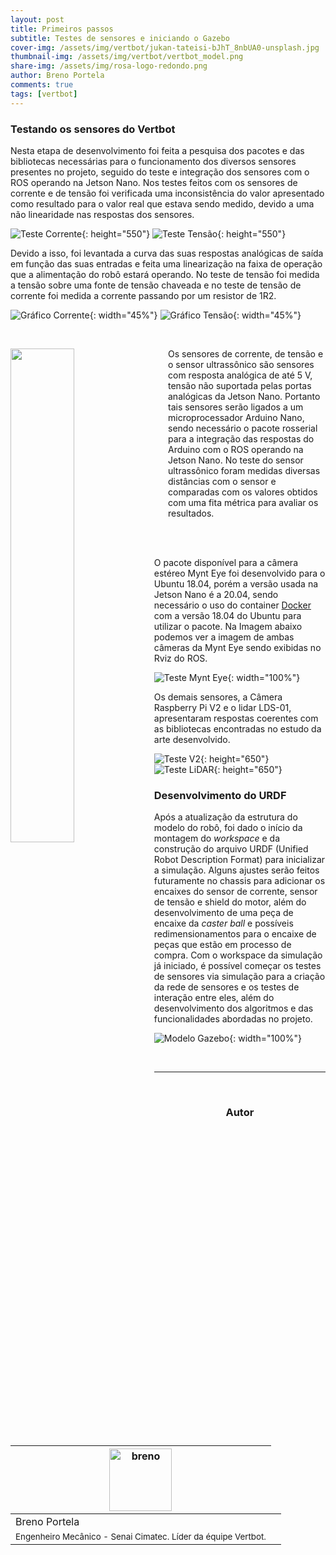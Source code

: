 ```yaml
---
layout: post
title: Primeiros passos
subtitle: Testes de sensores e iniciando o Gazebo
cover-img: /assets/img/vertbot/jukan-tateisi-bJhT_8nbUA0-unsplash.jpg
thumbnail-img: /assets/img/vertbot/vertbot_model.png
share-img: /assets/img/rosa-logo-redondo.png
author: Breno Portela
comments: true
tags: [vertbot]
---
```


### Testando os sensores do Vertbot

Nesta etapa de desenvolvimento foi feita a pesquisa dos pacotes e das bibliotecas necessárias para o funcionamento dos diversos sensores presentes no projeto, seguido do teste e integração dos sensores com o ROS operando na Jetson Nano. Nos testes feitos com os sensores de corrente e de tensão foi verificada uma inconsistência do valor apresentado como resultado para o valor real que estava sendo medido, devido a uma não linearidade nas respostas dos sensores. 

![Teste Corrente](../assets/img/vertbot/test_current_sensor.jpg){: height="550"}  ![Teste Tensão](../assets/img/vertbot/test_voltage_sensor.jpg){: height="550"} 

Devido a isso, foi levantada a curva das suas respostas analógicas de saída em função das suas entradas e feita uma linearização na faixa de operação que a alimentação do robô estará operando. No teste de tensão foi medida a tensão sobre uma fonte de tensão chaveada e no teste de tensão de corrente foi medida a corrente passando por um resistor de 1R2.

![Gráfico Corrente](../assets/img/vertbot/graph_current_sensor.png){: width="45%"}  ![Gráfico Tensão](../assets/img/vertbot/graph_voltage_sensor.png){: width="45%"} 

<br>

<div>
    <img align="left" src = "{{ 'assets/img/vertbot/test_sonar.jpg' | relative_url }}" width="45%" class="float-left">
    <p style="padding-left: 50%;">Os sensores de corrente, de tensão e o sensor ultrassônico são sensores com resposta analógica de até 5 V, tensão não suportada pelas portas analógicas da Jetson Nano. Portanto tais sensores serão ligados a um microprocessador Arduino Nano, sendo necessário o pacote rosserial para a integração das respostas do Arduino com o ROS operando na Jetson Nano. No teste do sensor ultrassônico foram medidas diversas distâncias com o sensor e comparadas com os valores obtidos com uma fita métrica para avaliar os resultados.</p>
</div>

<br><br>

O pacote disponível para a câmera estéreo Mynt Eye foi desenvolvido para o Ubuntu 18.04, porém a versão usada na Jetson Nano é a 20.04, sendo necessário o uso do container [Docker](https://www.docker.com/resources/what-container) com a versão 18.04 do Ubuntu para utilizar o pacote. Na Imagem abaixo podemos ver a imagem de ambas câmeras da Mynt Eye sendo exibidas no Rviz do ROS.

![Teste Mynt Eye](../assets/img/vertbot/test_mynt-eye.jpg){: width="100%"}

Os demais sensores, a Câmera Raspberry Pi V2 e o lidar LDS-01, apresentaram respostas coerentes com as bibliotecas encontradas no estudo da arte desenvolvido.

![Teste V2](../assets/img/vertbot/test_camera_v2.jpg){: height="650"}  ![Teste LiDAR](../assets/img/vertbot/test_lidar.jpg){: height="650"}

### Desenvolvimento do URDF

Após a atualização da estrutura do modelo do robô, foi dado o início da montagem do _workspace_ e da construção do arquivo URDF (Unified Robot Description Format) para inicializar a simulação. Alguns ajustes serão feitos futuramente no chassis para adicionar os encaixes do sensor de corrente, sensor de tensão e shield do motor, além do desenvolvimento de uma peça de encaixe da _caster ball_ e possíveis redimensionamentos para o encaixe de peças que estão em processo de compra. Com o workspace da simulação já iniciado, é possível começar os testes de sensores via simulação para a criação da rede de sensores e os testes de interação entre eles, além do desenvolvimento dos algoritmos e das funcionalidades abordadas no projeto.

![Modelo Gazebo](../assets/img/vertbot/vertbot_gazebo.png){: width="100%"}

<br>

---------------------
<br>

<!-- autor -->
<center><h3 class="post-title">Autor</h3><br/></center>
<div class="row">
  <div class="col-xl-auto offset-xl-0 col-lg-4 offset-lg-0 center">
    <table class="table-borderless highlight">
      <thead>
        <tr>
          <th><img src="{{ 'assets/img/people/breno-1.png' | relative_url }}" width="100" alt="breno" class="img-fluid rounded-circle" /></th>
        </tr>
      </thead>
      <tbody>
        <tr class="font-weight-bolder" style="text-align: center margin-top: 0">
          <td>Breno Portela</td>
        </tr>
        <tr style="text-align: center" >
          <td style="vertical-align: top"><small>Engenheiro Mecânico - Senai Cimatec. Líder da équipe Vertbot.</small></td>
          <td></td>
        </tr>
      </tbody>
    </table>
  </div>
</div>

<br>